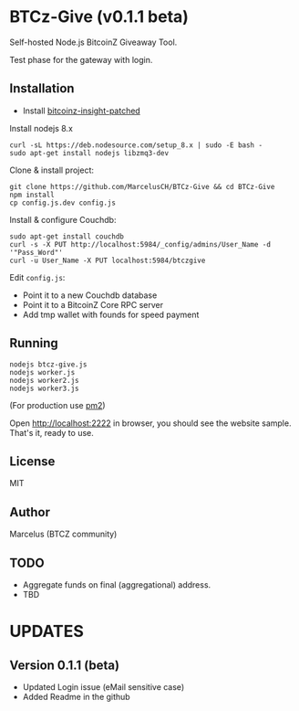 BTCz-Give (v0.1.1 beta)
===================


Self-hosted Node.js BitcoinZ Giveaway Tool.

Test phase for the gateway with login.


Installation
------------

* Install [bitcoinz-insight-patched](https://github.com/btcz/bitcoinz-insight-patched)

Install nodejs 8.x
```
curl -sL https://deb.nodesource.com/setup_8.x | sudo -E bash -
sudo apt-get install nodejs libzmq3-dev
```

Clone & install project:
```
git clone https://github.com/MarcelusCH/BTCz-Give && cd BTCz-Give
npm install
cp config.js.dev config.js
```

Install & configure Couchdb:
```
sudo apt-get install couchdb
curl -s -X PUT http://localhost:5984/_config/admins/User_Name -d '"Pass_Word"'
curl -u User_Name -X PUT localhost:5984/btczgive
```

Edit `config.js`:
* Point it to a new Couchdb database
* Point it to a BitcoinZ Core RPC server
* Add tmp wallet with founds for speed payment



Running
-------

```
nodejs btcz-give.js
nodejs worker.js
nodejs worker2.js
nodejs worker3.js
```
(For production use [pm2](https://www.npmjs.com/package/pm2))


Open [http://localhost:2222](http://localhost:2223) in browser, you should see the website sample.
That's it, ready to use.

License
-------

MIT

Author
------

Marcelus (BTCZ community)


TODO
----
- Aggregate funds on final (aggregational) address.
- TBD


UPDATES
=======

Version 0.1.1 (beta)
---
- Updated Login issue (eMail sensitive case)
- Added Readme in the github
